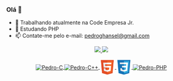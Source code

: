    ### Olá 👋

- 🔭 Trabalhando atualmente na Code Empresa Jr.
- 🌱 Estudando PHP
- 📫 Contate-me pelo e-mail: pedroghansel@gmail.com
<div align="center">
  <a href="https://github.com/Pedro-Grimaldi-Hansel">
  <img height="180em" src="https://github-readme-stats.vercel.app/api?username=Pedro-Grimaldi-Hansel&show_icons=true&theme=dracula&include_all_commits=true&count_private=true&title_color=black"/>
  <img height="180em" src="https://github-readme-stats.vercel.app/api/top-langs/?username=Pedro-Grimaldi-Hansel&layout=compact&langs_count=7&theme=dracula&title_color=black"/>
</div>
  <div style="display: inline_block" align="center"><br>
  <img align="center" alt="Pedro-C" height="40" width="40" src="https://cdn.jsdelivr.net/gh/devicons/devicon/icons/c/c-original.svg">
  <img align="center" alt="Pedro-C++" height="40" width="40" src="https://cdn.jsdelivr.net/gh/devicons/devicon/icons/cplusplus/cplusplus-original.svg">
  <img align="center" alt="Pedro-HTML" height="40" width="40" src="https://raw.githubusercontent.com/devicons/devicon/master/icons/html5/html5-original.svg">
  <img align="center" alt="Pedro-CSS" height="40" width="40" src="https://raw.githubusercontent.com/devicons/devicon/master/icons/css3/css3-original.svg">
  <img align="center" alt="Pedro-PHP" height="40" width="40" src="https://cdn.jsdelivr.net/gh/devicons/devicon/icons/php/php-original.svg">
</div>
  
  ##
